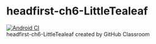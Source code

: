 # headfirst-ch6-LittleTealeaf
[![Android CI](https://github.com/SER210-SP21/headfirst-ch6-LittleTealeaf/actions/workflows/android.yml/badge.svg)](https://github.com/SER210-SP21/headfirst-ch6-LittleTealeaf/actions/workflows/android.yml)  
headfirst-ch6-LittleTealeaf created by GitHub Classroom

